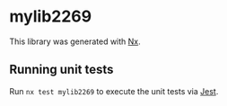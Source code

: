 # mylib2269

This library was generated with [Nx](https://nx.dev).

## Running unit tests

Run `nx test mylib2269` to execute the unit tests via [Jest](https://jestjs.io).
